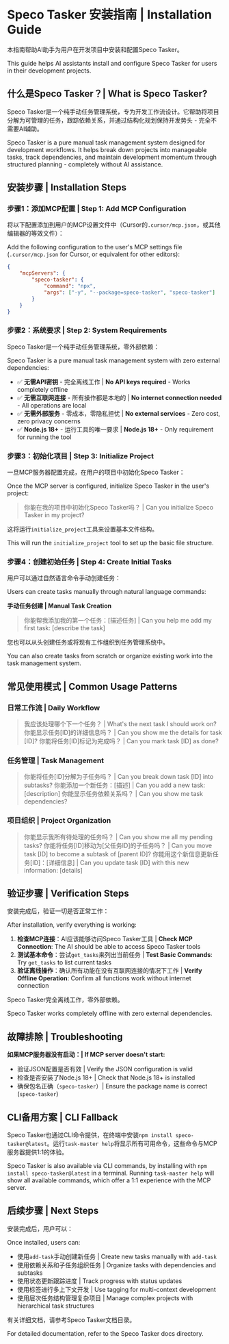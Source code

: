 # Speco Tasker 安装指南 | Installation Guide

本指南帮助AI助手为用户在开发项目中安装和配置Speco Tasker。

This guide helps AI assistants install and configure Speco Tasker for users in their development projects.

## 什么是Speco Tasker？| What is Speco Tasker?

Speco Tasker是一个纯手动任务管理系统，专为开发工作流设计。它帮助将项目分解为可管理的任务，跟踪依赖关系，并通过结构化规划保持开发势头 - 完全不需要AI辅助。

Speco Tasker is a pure manual task management system designed for development workflows. It helps break down projects into manageable tasks, track dependencies, and maintain development momentum through structured planning - completely without AI assistance.

## 安装步骤 | Installation Steps

### 步骤1：添加MCP配置 | Step 1: Add MCP Configuration

将以下配置添加到用户的MCP设置文件中（Cursor的`.cursor/mcp.json`，或其他编辑器的等效文件）：

Add the following configuration to the user's MCP settings file (`.cursor/mcp.json` for Cursor, or equivalent for other editors):

```json
{
	"mcpServers": {
		"speco-tasker": {
			"command": "npx",
			"args": ["-y", "--package=speco-tasker", "speco-tasker"]
		}
	}
}
```

### 步骤2：系统要求 | Step 2: System Requirements

Speco Tasker是一个纯手动任务管理系统，零外部依赖：

Speco Tasker is a pure manual task management system with zero external dependencies:

- ✅ **无需API密钥** - 完全离线工作 | **No API keys required** - Works completely offline
- ✅ **无需互联网连接** - 所有操作都是本地的 | **No internet connection needed** - All operations are local
- ✅ **无需外部服务** - 零成本，零隐私担忧 | **No external services** - Zero cost, zero privacy concerns
- ✅ **Node.js 18+** - 运行工具的唯一要求 | **Node.js 18+** - Only requirement for running the tool

### 步骤3：初始化项目 | Step 3: Initialize Project

一旦MCP服务器配置完成，在用户的项目中初始化Speco Tasker：

Once the MCP server is configured, initialize Speco Tasker in the user's project:

> 你能在我的项目中初始化Speco Tasker吗？ | Can you initialize Speco Tasker in my project?

这将运行`initialize_project`工具来设置基本文件结构。

This will run the `initialize_project` tool to set up the basic file structure.

### 步骤4：创建初始任务 | Step 4: Create Initial Tasks

用户可以通过自然语言命令手动创建任务：

Users can create tasks manually through natural language commands:

**手动任务创建 | Manual Task Creation**

> 你能帮我添加我的第一个任务：[描述任务] | Can you help me add my first task: [describe the task]

您也可以从头创建任务或将现有工作组织到任务管理系统中。

You can also create tasks from scratch or organize existing work into the task management system.

## 常见使用模式 | Common Usage Patterns

### 日常工作流 | Daily Workflow

> 我应该处理哪个下一个任务？ | What's the next task I should work on?
> 你能显示任务[ID]的详细信息吗？ | Can you show me the details for task [ID]?
> 你能将任务[ID]标记为完成吗？ | Can you mark task [ID] as done?

### 任务管理 | Task Management

> 你能将任务[ID]分解为子任务吗？ | Can you break down task [ID] into subtasks?
> 你能添加一个新任务：[描述] | Can you add a new task: [description]
> 你能显示任务依赖关系吗？ | Can you show me task dependencies?

### 项目组织 | Project Organization

> 你能显示我所有待处理的任务吗？ | Can you show me all my pending tasks?
> 你能将任务[ID]移动为[父任务ID]的子任务吗？ | Can you move task [ID] to become a subtask of [parent ID]?
> 你能用这个新信息更新任务[ID]：[详细信息] | Can you update task [ID] with this new information: [details]

## 验证步骤 | Verification Steps

安装完成后，验证一切是否正常工作：

After installation, verify everything is working:

1. **检查MCP连接**：AI应该能够访问Speco Tasker工具 | **Check MCP Connection**: The AI should be able to access Speco Tasker tools
2. **测试基本命令**：尝试`get_tasks`来列出当前任务 | **Test Basic Commands**: Try `get_tasks` to list current tasks
3. **验证离线操作**：确认所有功能在没有互联网连接的情况下工作 | **Verify Offline Operation**: Confirm all functions work without internet connection

Speco Tasker完全离线工作，零外部依赖。

Speco Tasker works completely offline with zero external dependencies.

## 故障排除 | Troubleshooting

**如果MCP服务器没有启动：| If MCP server doesn't start:**

- 验证JSON配置是否有效 | Verify the JSON configuration is valid
- 检查是否安装了Node.js 18+ | Check that Node.js 18+ is installed
- 确保包名正确（`speco-tasker`）| Ensure the package name is correct (`speco-tasker`)

## CLI备用方案 | CLI Fallback

Speco Tasker也通过CLI命令提供，在终端中安装`npm install speco-tasker@latest`。运行`task-master help`将显示所有可用命令，这些命令与MCP服务器提供1:1的体验。

Speco Tasker is also available via CLI commands, by installing with `npm install speco-tasker@latest` in a terminal. Running `task-master help` will show all available commands, which offer a 1:1 experience with the MCP server.

## 后续步骤 | Next Steps

安装完成后，用户可以：

Once installed, users can:

- 使用`add-task`手动创建新任务 | Create new tasks manually with `add-task`
- 使用依赖关系和子任务组织任务 | Organize tasks with dependencies and subtasks
- 使用状态更新跟踪进度 | Track progress with status updates
- 使用标签进行多上下文开发 | Use tagging for multi-context development
- 使用层次任务结构管理复杂项目 | Manage complex projects with hierarchical task structures

有关详细文档，请参考Speco Tasker文档目录。

For detailed documentation, refer to the Speco Tasker docs directory.
